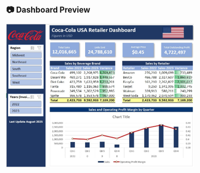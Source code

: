 ## 📷 Dashboard Preview
![image alt](https://github.com/DilrukshiManjula07/Coca-Cola-USA_Retailer_Dashboard/blob/af6855d72733dd529d3ee620e57de5d4b6c93510/Coca-Cola%20USA_Retailer_Dashboard.jpg)
